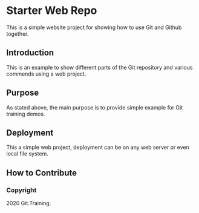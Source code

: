 # Starter Web Repo

This is a simple website project for showing how to use Git and Github together.

## Introduction
This is an example to show different parts of the Git repository and various commends using a web project.
## Purpose

As stated above, the main purpose is to provide simple example for Git training demos.

## Deployment

This a simple web project, deployment can be on any web server or even local file system.

## How to Contribute

### Copyright
2020 Git.Training.
